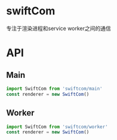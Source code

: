 # swiftCom
专注于渲染进程和service worker之间的通信
# API
## Main
```javascript
import SwiftCom from 'swiftcom/main'
const renderer = new SwiftCom()
```

## Worker
```javascript
import SwiftCom from 'swiftcom/worker'
const renderer = new SwiftCom()
```

